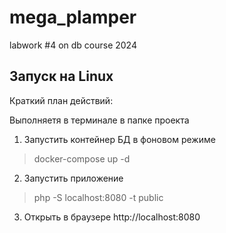 # mega_plamper
labwork #4 on db course 2024

## Запуск на Linux
Краткий план действий:

Выполняетя в терминале в папке проекта

1. Запустить контейнер БД в фоновом режиме
> docker-compose up -d

2. Запустить приложение
> php -S localhost:8080 -t public

3. Открыть в браузере http://localhost:8080